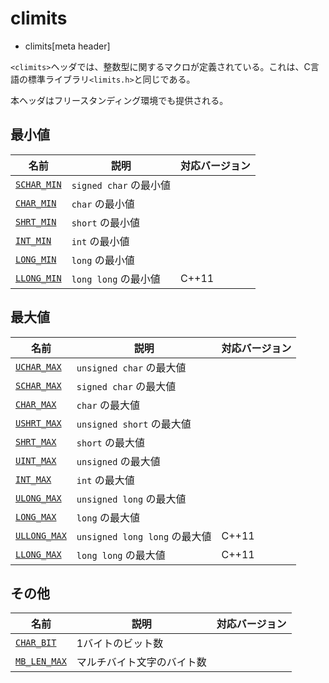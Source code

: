 # climits
* climits[meta header]

`<climits>`ヘッダでは、整数型に関するマクロが定義されている。これは、C言語の標準ライブラリ`<limits.h>`と同じである。

本ヘッダはフリースタンディング環境でも提供される。

## 最小値

| 名前 | 説明 | 対応バージョン |
|---------------------------------------|------------------------|-------|
| [`SCHAR_MIN`](climits/schar_min.md) | `signed char` の最小値 | |
| [`CHAR_MIN`](climits/char_min.md)   | `char` の最小値        | |
| [`SHRT_MIN`](climits/shrt_min.md)   | `short` の最小値       | |
| [`INT_MIN`](climits/int_min.md)     | `int` の最小値         | |
| [`LONG_MIN`](climits/long_min.md)   | `long` の最小値        | |
| [`LLONG_MIN`](climits/llong_min.md) | `long long` の最小値   | C++11 |


## 最大値

| 名前 | 説明 | 対応バージョン |
|---------------------------------------|-----------------------------|-------|
| [`UCHAR_MAX`](climits/uchar_max.md)   | `unsigned char` の最大値  | |
| [`SCHAR_MAX`](climits/schar_max.md)   | `signed char` の最大値    | |
| [`CHAR_MAX`](climits/char_max.md)     | `char` の最大値           | |
| [`USHRT_MAX`](climits/ushrt_max.md)   | `unsigned short` の最大値 | |
| [`SHRT_MAX`](climits/shrt_max.md)     | `short` の最大値          | |
| [`UINT_MAX`](climits/uint_max.md)     | `unsigned` の最大値       | |
| [`INT_MAX`](climits/int_max.md)       | `int` の最大値            | |
| [`ULONG_MAX`](climits/ulong_max.md)   | `unsigned long` の最大値  | |
| [`LONG_MAX`](climits/long_max.md)     | `long` の最大値           | |
| [`ULLONG_MAX`](climits/ullong_max.md) | `unsigned long long` の最大値 | C++11 |
| [`LLONG_MAX`](climits/llong_max.md)   | `long long` の最大値 | C++11 |


## その他

| 名前 | 説明 | 対応バージョン |
|-----------------------------------------|----------------------------|-------|
| [`CHAR_BIT`](climits/char_bit.md)     | 1バイトのビット数          | |
| [`MB_LEN_MAX`](climits/mb_len_max.md) | マルチバイト文字のバイト数 | |


